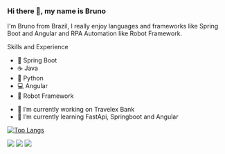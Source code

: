 ### Hi there 👋, my name is Bruno
I'm Bruno from Brazil, I really enjoy languages and frameworks like Spring Boot and Angular and RPA Automation like Robot Framework.

Skills and Experience
* 🥬 Spring Boot 
* ☕ Java 
* 🐍 Python 
* 💻 Angular
* 🤖 Robot Framework

- 🔭 I’m currently working on Travelex Bank 
- 🌱 I’m currently learning FastApi, Springboot and Angular 


[![Top Langs](https://github-readme-stats.vercel.app/api/top-langs/?username=brunoalves24)](https://github.com/anuraghazra/github-readme-stats)

<div> 
  <a href = "mailto:bruno.alves24@fatecitu.edu.br"><img src="https://img.shields.io/badge/-Gmail-%23333?style=for-the-badge&logo=gmail&logoColor=white" target="_blank"></a>
  <a href="https://www.linkedin.com/in/bruno-nascimento-2a87a9169" target="_blank"><img src="https://img.shields.io/badge/-LinkedIn-%230077B5?style=for-the-badge&logo=linkedin&logoColor=white" target="_blank"></a>
  <a href="https://twitter.com/Brunonextup" target="_blank"><img src="https://img.shields.io/twitter/url?color=%231DA1F2&label=Twitter&logoColor=%231DA1F2&style=for-the-badge&url=https%3A%2F%2Ftwitter.com%2FBrunonextup" target="_blank"></a>
 
 
</div>
